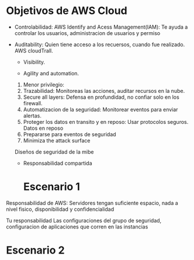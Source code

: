 # Objetivos de AWS Cloud
  
- Controlabilidad:
  AWS Identify and Acess Management(IAM): Te ayuda a controlar los usuarios, administracion de usuarios y permiso

- Auditability:
  Quien tiene acceso a los recuersos, cuando fue realizado. AWS cloudTrall.

  - Visibility.
    
  - Agility and automation.
 
  1. Menor privilegio:
  2. Trazabilidad: Monitoreas las acciones, auditar recursos en la nube.
  3. Secure all layers: Defensa en profundidad, no confiar solo en los firewall.
  4. Automatizacion de la seguridad: Monitorear eventos para enviar alertas.
  5. Proteger los datos en transito y en reposo: Usar protocolos seguros. Datos en reposo
  6. Prepararse para eventos de seguridad
  7. Minimiza the attack surface
 
  Diseños de seguridad de la mibe
  - Responsabilidad compartida

    # Escenario 1
 Responsabilidad de AWS: 
    Servidores tengan suficiente espacio, nada a nivel fisico, disponibilidad y confidencialidad

  Tu responsabilidad 
  Las configuraciones del grupo de seguridad, configuracion de aplicaciones que corren en las instancias

  # Escenario 2
  
